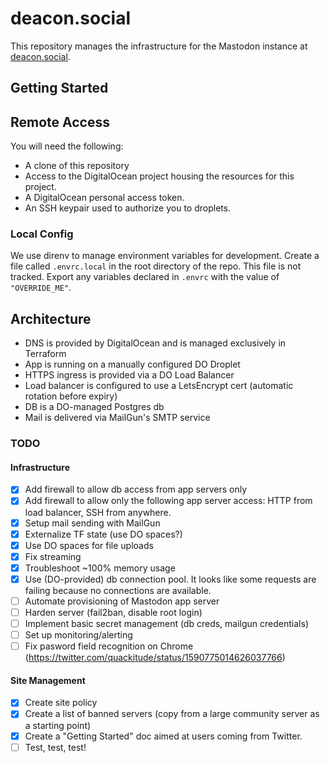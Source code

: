 # deacon.social

This repository manages the infrastructure for the Mastodon instance
at [deacon.social](https://deacon.social).

## Getting Started

## Remote Access

You will need the following:

- A clone of this repository
- Access to the DigitalOcean project housing the resources for this project.
- A DigitalOcean personal access token.
- An SSH keypair used to authorize you to droplets.

### Local Config

We use direnv to manage environment variables for development. Create a file called `.envrc.local` in the root directory of the repo. This file is not tracked. Export any variables declared in `.envrc` with the value of `"OVERRIDE_ME"`.

## Architecture

<!-- TODO: Add a diagram -->
- DNS is provided by DigitalOcean and is managed exclusively in Terraform
- App is running on a manually configured DO Droplet
- HTTPS ingress is provided via a DO Load Balancer
- Load balancer is configured to use a LetsEncrypt cert (automatic rotation before expiry)
- DB is a DO-managed Postgres db
- Mail is delivered via MailGun's SMTP service

### TODO

#### Infrastructure

- [x] Add firewall to allow db access from app servers only
- [x] Add firewall to allow only the following app server access: HTTP from load balancer, SSH from anywhere.
- [x] Setup mail sending with MailGun
- [x] Externalize TF state (use DO spaces?)
- [x] Use DO spaces for file uploads
- [x] Fix streaming
- [x] Troubleshoot ~100% memory usage
- [x] Use (DO-provided) db connection pool. It looks like some requests are failing because no connections are available.
- [ ] Automate provisioning of Mastodon app server
- [ ] Harden server (fail2ban, disable root login)
- [ ] Implement basic secret management (db creds, mailgun credentials)
- [ ] Set up monitoring/alerting
- [ ] Fix pasword field recognition on Chrome (https://twitter.com/quackitude/status/1590775014626037766)

#### Site Management

- [x] Create site policy
- [x] Create a list of banned servers (copy from a large community server as a starting point)
- [x] Create a "Getting Started" doc aimed at users coming from Twitter.
- [ ] Test, test, test!
